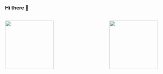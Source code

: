 ### Hi there 👋

<br />
<div>
  <img align="left" height="160px" src="https://github-readme-stats.vercel.app/api?username=xwnwho&show_icons=true&theme=dracula" />
  <img align="right" height="160px" src="https://github-readme-stats.vercel.app/api/top-langs/?username=xwnwho&show_icons=true&layout=compact&theme=dracula"/>
</div>

<!--
**xwnwho/xwnwho** is a ✨ _special_ ✨ repository because its `README.md` (this file) appears on your GitHub profile.

Here are some ideas to get you started:

- 🔭 I’m currently working on ...
- 🌱 I’m currently learning ...
- 👯 I’m looking to collaborate on ...
- 🤔 I’m looking for help with ...
- 💬 Ask me about ...
- 📫 How to reach me: ...
- 😄 Pronouns: ...
- ⚡ Fun fact: ...
-->
